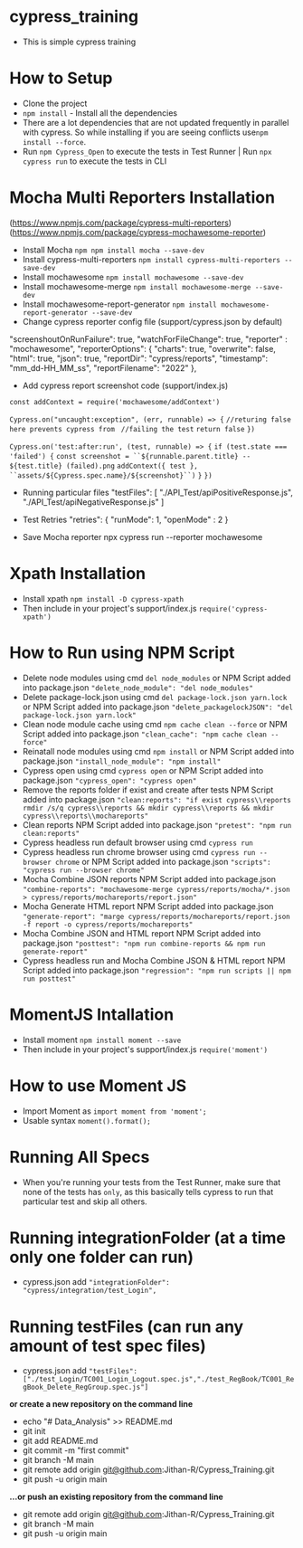 # cypress_training
* This is simple cypress training

# How to Setup
* Clone the project
* `npm install` - Install all the dependencies
* There are a lot dependencies that are not updated frequently in parallel with cypress. So while installing if you are seeing conflicts use`npm install --force`.
* Run `npm Cypress_Open` to execute the tests in Test Runner | Run `npx cypress run` to execute the tests in CLI


# Mocha Multi Reporters Installation 
(https://www.npmjs.com/package/cypress-multi-reporters)
(https://www.npmjs.com/package/cypress-mochawesome-reporter)

* Install Mocha `npm npm install mocha --save-dev`
* Install cypress-multi-reporters `npm install cypress-multi-reporters --save-dev`
* Install mochawesome `npm install mochawesome --save-dev`
* Install mochawesome-merge `npm install mochawesome-merge --save-dev`
* Install mochawesome-report-generator `npm install mochawesome-report-generator --save-dev`
* Change cypress reporter config file (support/cypress.json by default)

"screenshoutOnRunFailure": true,
    "watchForFileChange": true,
    "reporter" : "mochawesome",
    "reporterOptions": {
      "charts": true,
      "overwrite": false,
      "html": true,
      "json": true,
      "reportDir": "cypress/reports",
      "timestamp": "mm_dd-HH_MM_ss",
      "reportFilename": "2022"
    },

* Add cypress report screenshot code (support/index.js) 

`const addContext = require('mochawesome/addContext')`

`Cypress.on("uncaught:exception", (err, runnable) => {`
`//returing false here prevents cypress from `
`//failing the test`
`return false`
`})`

`Cypress.on('test:after:run', (test, runnable) => {`
    `if (test.state === 'failed') {`
        `const screenshot = ``${runnable.parent.title} -- ${test.title} (failed).png`
        `addContext({ test }, ``assets/${Cypress.spec.name}/${screenshot}``)`
    `}`
`})`

* Running particular files
"testFiles": [
 "./API_Test/apiPositiveResponse.js",
 "./API_Test/apiNegativeResponse.js"
]

* Test Retries
"retries": {
  "runMode": 1,
  "openMode" : 2
}

* Save Mocha reporter
npx cypress run --reporter mochawesome

# Xpath Installation 

* Install xpath `npm install -D cypress-xpath`
* Then include in your project's support/index.js `require('cypress-xpath')`

# How to Run using NPM Script
* Delete node modules using cmd `del node_modules` or NPM Script added into package.json `"delete_node_module": "del node_modules"`
* Delete package-lock.json using cmd `del package-lock.json yarn.lock` or NPM Script added into package.json `"delete_packagelockJSON": "del package-lock.json yarn.lock"`
* Clean node module cache using cmd `npm cache clean --force` or NPM Script added into package.json `"clean_cache": "npm cache clean --force"`
* Reinatall node modules using cmd `npm install` or NPM Script added into package.json `"install_node_module": "npm install"`
* Cypress open using cmd `cypress open` or NPM Script added into package.json `"cypress_open": "cypress open"`
* Remove the reports folder if exist and create after tests NPM Script added into package.json `"clean:reports": "if exist cypress\\reports rmdir /s/q cypress\\reports && mkdir cypress\\reports && mkdir cypress\\reports\\mochareports"`
* Clean reports NPM Script added into package.json `"pretest": "npm run clean:reports"`
* Cypress headless run default browser using cmd `cypress run`
* Cypress headless run chrome browser using cmd `cypress run --browser chrome` or NPM Script added into package.json `"scripts": "cypress run --browser chrome"`
* Mocha Combine JSON reports NPM Script added into package.json `"combine-reports": "mochawesome-merge cypress/reports/mocha/*.json > cypress/reports/mochareports/report.json"`
* Mocha Generate HTML report NPM Script added into package.json `"generate-report": "marge cypress/reports/mochareports/report.json -f report -o cypress/reports/mochareports"`
* Mocha Combine JSON and HTML report NPM Script added into package.json `"posttest": "npm run combine-reports && npm run generate-report"`
* Cypress headless run and Mocha Combine JSON & HTML report NPM Script added into package.json `"regression": "npm run scripts || npm run posttest"`
    
# MomentJS Intallation
* Install moment `npm install moment --save`
* Then include in your project's support/index.js `require('moment')`

# How to use Moment JS
* Import Moment as `import moment from 'moment';`
* Usable syntax `moment().format();`

# Running All Specs
- When you're running your tests from the Test Runner, make sure that none of the tests has `only`, as this basically tells cypress to run that particular test and skip all others.

# Running integrationFolder (at a time only one folder can run)
- cypress.json add `"integrationFolder": "cypress/integration/test_Login",`

# Running testFiles (can run any amount of test spec files)
- cypress.json add `"testFiles": ["./test_Login/TC001_Login_Logout.spec.js","./test_RegBook/TC001_RegBook_Delete_RegGroup.spec.js"]`

**or create a new repository on the command line**
* echo "# Data_Analysis" >> README.md
* git init
* git add README.md
* git commit -m "first commit"
* git branch -M main
* git remote add origin git@github.com:Jithan-R/Cypress_Training.git
* git push -u origin main

**…or push an existing repository from the command line**
* git remote add origin git@github.com:Jithan-R/Cypress_Training.git
* git branch -M main
* git push -u origin main
